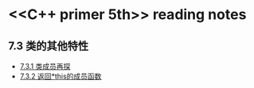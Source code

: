 # <<C++ primer 5th>> reading notes

## 7.3 类的其他特性

* [7.3.1 类成员再探](https://github.com/tsubaki-san/Cpp-primer/blob/master/Class/7.3.1%20%E7%B1%BB%E6%88%90%E5%91%98%E5%86%8D%E6%8E%A2.md)
* [7.3.2 返回*this的成员函数](https://github.com/tsubaki-san/Cpp-primer/blob/master/Class/7.3.2%20%E8%BF%94%E5%9B%9E*this%E7%9A%84%E6%88%90%E5%91%98%E5%87%BD%E6%95%B0.md)
